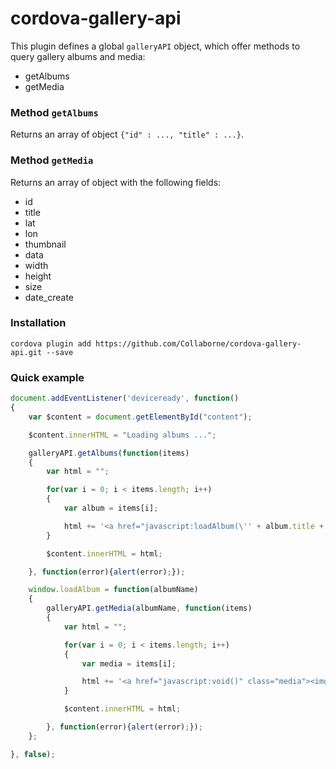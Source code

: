 # cordova-gallery-api

This plugin defines a global `galleryAPI` object, which offer methods to query gallery albums and media:

- getAlbums
- getMedia

### Method `getAlbums`

Returns an array of object `{"id" : ..., "title" : ...}`.

### Method `getMedia`

Returns an array of object with the following fields:

- id
- title
- lat
- lon
- thumbnail
- data
- width
- height
- size
- date_create

### Installation

    cordova plugin add https://github.com/Collaborne/cordova-gallery-api.git --save

### Quick example

```js
document.addEventListener('deviceready', function()
{
    var $content = document.getElementById("content");

    $content.innerHTML = "Loading albums ...";

    galleryAPI.getAlbums(function(items)
    {
        var html = "";

        for(var i = 0; i < items.length; i++)
        {
            var album = items[i];

            html += '<a href="javascript:loadAlbum(\'' + album.title + '\')" class="album"><span>' + escape(album.title) + '</span></a>';
        }

        $content.innerHTML = html;

    }, function(error){alert(error);});

    window.loadAlbum = function(albumName)
    {
        galleryAPI.getMedia(albumName, function(items)
        {
            var html = "";

            for(var i = 0; i < items.length; i++)
            {
                var media = items[i];

                html += '<a href="javascript:void()" class="media"><img src="file://' + media.thumbnail + '" /></a>';
            }

            $content.innerHTML = html;

        }, function(error){alert(error);});
    };

}, false);
```
